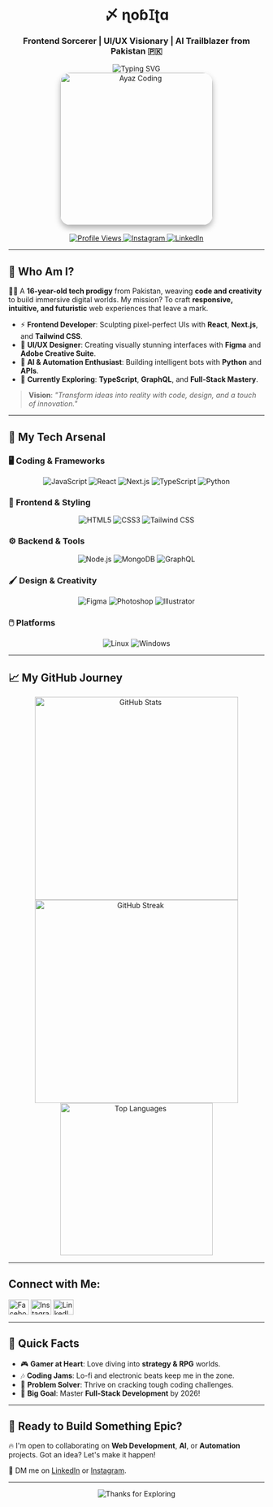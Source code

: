 <div align="center">
  <h1>〆 ɳoɓꀤʈɑ  </></h1>
  <h3>Frontend Sorcerer | UI/UX Visionary | AI Trailblazer from Pakistan 🇵🇰</h3>
  <img src="https://readme-typing-svg.demolab.com?font=Orbitron&weight=700&size=24&duration=3500&pause=800&color=FF6F61&center=true&vCenter=true&width=500&lines=fading+in+the+dark;Designing+Seamless+Experiences;Exploring+AI+%26+Automation" alt="Typing SVG" />
</div>

<div align="center">
  <img src="https://files.catbox.moe/12rbsd.jpeg" alt="Ayaz Coding" width="300" style="border-radius: 20px; box-shadow: 0 6px 12px rgba(0, 0, 0, 0.3);" />
</div>

<br>

<div align="center">
  <a href="https://komarev.com/ghpvc/?username=MAESTRO-11&label=Profile%20Views&color=FF6F61&style=flat-square" target="_blank">
    <img src="https://komarev.com/ghpvc/?username=MAESTRO-11&label=Profile%20Views&color=FF6F61&style=flat-square" alt="Profile Views" />
  </a>
  <a href="https://instagram.com/ayazaliofc" target="_blank">
    <img src="https://img.shields.io/badge/Instagram-%40ayazaliofc-E4405F?style=flat-square&logo=instagram&logoColor=white" alt="Instagram" />
  </a>
  <a href="https://www.linkedin.com/in/ayaz-alee-682a82324" target="_blank">
    <img src="https://img.shields.io/badge/LinkedIn-Ayaz_Alee-0A66C2?style=flat-square&logo=linkedin&logoColor=white" alt="LinkedIn" />
  </a>
</div>

---

## 🌠 Who Am I?

👨‍🚀 A **16-year-old tech prodigy** from Pakistan, weaving **code and creativity** to build immersive digital worlds. My mission? To craft **responsive, intuitive, and futuristic** web experiences that leave a mark.

- ⚡ **Frontend Developer**: Sculpting pixel-perfect UIs with **React**, **Next.js**, and **Tailwind CSS**.  
- 🎨 **UI/UX Designer**: Creating visually stunning interfaces with **Figma** and **Adobe Creative Suite**.  
- 🤖 **AI & Automation Enthusiast**: Building intelligent bots with **Python** and **APIs**.  
- 🌱 **Currently Exploring**: **TypeScript**, **GraphQL**, and **Full-Stack Mastery**.  

> **Vision**: _"Transform ideas into reality with code, design, and a touch of innovation."_

---

## 🧰 My Tech Arsenal

### 🖥️ Coding & Frameworks
<p align="center">
  <img src="https://img.shields.io/badge/JavaScript-F7DF1E?style=flat-square&logo=javascript&logoColor=black" alt="JavaScript" />
  <img src="https://img.shields.io/badge/React-61DAFB?style=flat-square&logo=react&logoColor=black" alt="React" />
  <img src="https://img.shields.io/badge/Next.js-000000?style=flat-square&logo=nextdotjs&logoColor=white" alt="Next.js" />
  <img src="https://img.shields.io/badge/TypeScript-3178C6?style=flat-square&logo=typescript&logoColor=white" alt="TypeScript" />
  <img src="https://img.shields.io/badge/Python-3776AB?style=flat-square&logo=python&logoColor=white" alt="Python" />
</p>

### 🎨 Frontend & Styling
<p align="center">
  <img src="https://img.shields.io/badge/HTML5-E34F26?style=flat-square&logo=html5&logoColor=white" alt="HTML5" />
  <img src="https://img.shields.io/badge/CSS3-1572B6?style=flat-square&logo=css3&logoColor=white" alt="CSS3" />
  <img src="https://img.shields.io/badge/Tailwind_CSS-06B6D4?style=flat-square&logo=tailwind-css&logoColor=white" alt="Tailwind CSS" />
</p>

### ⚙️ Backend & Tools
<p align="center">
  <img src="https://img.shields.io/badge/Node.js-339933?style=flat-square&logo=nodedotjs&logoColor=white" alt="Node.js" />
  <img src="https://img.shields.io/badge/MongoDB-47A248?style=flat-square&logo=mongodb&logoColor=white" alt="MongoDB" />
  <img src="https://img.shields.io/badge/GraphQL-E10098?style=flat-square&logo=graphql&logoColor=white" alt="GraphQL" />
</p>

### 🖌️ Design & Creativity
<p align="center">
  <img src="https://img.shields.io/badge/Figma-F24E1E?style=flat-square&logo=figma&logoColor=white" alt="Figma" />
  <img src="https://img.shields.io/badge/Photoshop-31A8FF?style=flat-square&logo=adobephotoshop&logoColor=white" alt="Photoshop" />
  <img src="https://img.shields.io/badge/Illustrator-FF9A00?style=flat-square&logo=adobeillustrator&logoColor=white" alt="Illustrator" />
</p>

### 🖱️ Platforms
<p align="center">
  <img src="https://img.shields.io/badge/Linux-FCC624?style=flat-square&logo=linux&logoColor=black" alt="Linux" />
  <img src="https://img.shields.io/badge/Windows-0078D6?style=flat-square&logo=windows&logoColor=white" alt="Windows" />
</p>

---


## 📈 My GitHub Journey

<div align="center">
  <img src="https://github-readme-stats.vercel.app/api?username=ayazaliofc&show_icons=true&theme=dracula&hide_border=true" alt="GitHub Stats" width="400" />
  <img src="https://github-readme-streak-stats.herokuapp.com/?user=ayazaliofc&theme=dracula&hide_border=true" alt="GitHub Streak" width="400" />
</div>

<div align="center">
  <img src="https://github-readme-stats.vercel.app/api/top-langs/?username=ayazaliofc&layout=compact&theme=dracula&hide_border=true" alt="Top Languages" width="300" />
</div>

---

##  Connect with Me:  
<p align="left">
<a href="https://www.facebook.com/share/16fLCRGPE8/" target="_blank"><img align="center" src="https://raw.githubusercontent.com/rahuldkjain/github-profile-readme-generator/master/src/images/icons/Social/facebook.svg" alt="Facebook" height="30" width="40" /></a>
<a href="https://instagram.com/ayazaliofc" target="blank"><img align="center" src="https://raw.githubusercontent.com/rahuldkjain/github-profile-readme-generator/master/src/images/icons/Social/instagram.svg" alt="Instagram" height="30" width="40" /></a>
<a href="https://www.linkedin.com/in/ayaz-alee-682a82324" target="blank"><img align="center" src="https://raw.githubusercontent.com/rahuldkjain/github-profile-readme-generator/master/src/images/icons/Social/linked-in-alt.svg" alt="LinkedIn" height="30" width="40" /></a>
</p>

---

## 🎉 Quick Facts
- 🎮 **Gamer at Heart**: Love diving into **strategy & RPG** worlds.  
- 🎶 **Coding Jams**: Lo-fi and electronic beats keep me in the zone.  
- 🧩 **Problem Solver**: Thrive on cracking tough coding challenges.  
- 🚀 **Big Goal**: Master **Full-Stack Development** by 2026!

---

## 💬 Ready to Build Something Epic?

🔥 I'm open to collaborating on **Web Development**, **AI**, or **Automation** projects. Got an idea? Let's make it happen!  

📧 DM me on [LinkedIn](https://www.linkedin.com/in/ayaz-alee-682a82324) or [Instagram](https://instagram.com/ayazaliofc).

---

<div align="center">
  <img src="https://img.shields.io/badge/Thanks%20for%20Exploring-🚀-FF6F61?style=flat-square" alt="Thanks for Exploring" />
</div>
